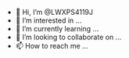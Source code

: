 - 👋 Hi, I’m @LWXPS4119J
- 👀 I’m interested in ...
- 🌱 I’m currently learning ...
- 💞️ I’m looking to collaborate on ...
- 📫 How to reach me ...

<!---
LWXPS4119J/LWXPS4119J is a ✨ special ✨ repository because its `README.md` (this file) appears on your GitHub profile.
You can click the Preview link to take a look at your changes.
--->
